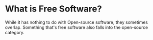 # What is Free Software?

While it has nothing to do with Open-source software, they sometimes overlap. Something that's free software also falls into the open-source category. 
